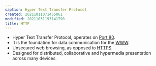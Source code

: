 ```yaml
---
caption: Hyper Text Transfer Protocol
created: 20211011071455061
modified: 20211031193141790
title: HTTP
---
```


- Hyper Text Transfer Protocol, operates on [Port 80](#Port%2080).
- It is the foundation for data communication for the [WWW](#WWW).
- Unsecured web browsing, as opposed to [HTTPS](#HTTPS).
- Designed for distributed, collaborative and hypermedia presentation across many devices.
